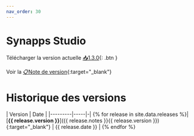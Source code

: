 ```yaml
---
nav_order: 30
---
```


# Synapps Studio

Télécharger la version actuelle [📥1.3.0](https://github.com/witsa/synapps/releases/download/1.3.0/synapps-studio-setup.zip){: .btn }

Voir la [📋Note de version](./notes/1.3.0){:target="_blank"}

# Historique des versions

| Version | Date |
|---------|-----|-|
{% for release in site.data.releases %}| [**{{ release.version }}**]({{ release.notes }}{{ release.version }}){:target="_blank"} | {{ release.date }} |
{% endfor %}
